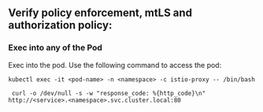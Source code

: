 ## Verify policy enforcement, mtLS and authorization policy:

### Exec into  any of the Pod
Exec into the pod. Use the following command to access the pod:
```
kubectl exec -it <pod-name> -n <namespace> -c istio-proxy -- /bin/bash
```
```
 curl -o /dev/null -s -w "response_code: %{http_code}\n" http://<service>.<namespace>.svc.cluster.local:80
```
